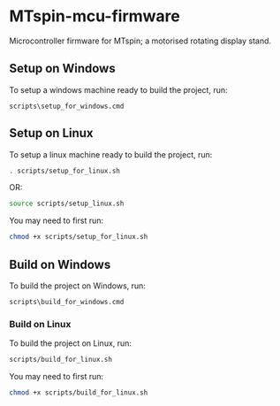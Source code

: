 # MTspin-mcu-firmware

Microcontroller firmware for MTspin; a motorised rotating display stand.

## Setup on Windows

To setup a windows machine ready to build the project, run:

``` shell
scripts\setup_for_windows.cmd
```

## Setup on Linux

To setup a linux machine ready to build the project, run:

``` bash
. scripts/setup_for_linux.sh
```

OR:

``` bash
source scripts/setup_linux.sh
```

You may need to first run:

``` bash
chmod +x scripts/setup_for_linux.sh
```

## Build on Windows

To build the project on Windows, run:

``` shell
scripts\build_for_windows.cmd
```

### Build on Linux

To build the project on Linux, run:

``` bash
scripts/build_for_linux.sh
```

You may need to first run:

``` bash
chmod +x scripts/build_for_linux.sh
```
